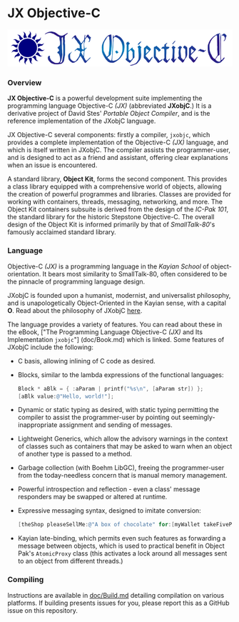 # JX Objective-C #

![JX Objective-C Logo](doc/res/nlogotyp.png)

### Overview ###

**JX Objective-C** is a powerful development suite implementing the programming
language Objective-C *(JX)* (abbreviated **JXobjC**.) It is a derivative
project of David Stes' *Portable Object Compiler*, and is the reference
implementation of the JXobjC language.

JX Objective-C several components: firstly a compiler, `jxobjc`, which provides
a complete implementation of the Objective-C *(JX)* language, and which is
itself written in JXobjC. The compiler assists the programmer-user, and is
designed to act as a friend and assistant, offering clear explanations when an
issue is encountered.

A standard library, **Object Kit**, forms the second component. This provides
a class library equipped with a comprehensive world of objects, allowing the
creation of powerful programmes and libraries. Classes are provided for working
with containers, threads, messaging, networking, and more.
The Object Kit containers subsuite is derived from the design of the
*IC-Pak 101*, the standard library for the historic Stepstone Objective-C. The
overall design of the Object Kit is informed primarily by that of
*SmallTalk-80*'s famously acclaimed standard library.

### Language ###

Objective-C *(JX)* is a programming language in the *Kayian School* of
object-orientation. It bears most similarity to SmallTalk-80, often considered
to be the pinnacle of programming language design.

JXobjC is founded upon a humanist, modernist, and universalist philosophy, and
is unapologetically Object-Oriented in the Kayian sense, with a capital **O**.
Read about the philosophy of JXobjC [here](doc/Philsphy.md).

The language provides a variety of features. You can read about these in the
eBook,
["The Programming Language Objective-C *(JX)* and Its Implementation `jxobjc`"]
(doc/Book.md) which is linked. Some features of JXobjC include the following:
- C basis, allowing inlining of C code as desired.
- Blocks, similar to the lambda expressions of the functional languages:

  ```objective-c
  Block * aBlk = { :aParam | printf("%s\n", [aParam str]) };
  [aBlk value:@"Hello, world!"];
  ```

- Dynamic or static typing as desired, with static typing permitting the
  compiler to assist the programmer-user by pointing out seemingly-inappropriate
  assignment and sending of messages.
- Lightweight Generics, which allow the advisory warnings in the context of
  classes such as containers that may be asked to warn when an object of another
  type is passed to a method.
- Garbage collection (with Boehm LibGC), freeing the programmer-user from the
  today-needless concern that is manual memory management.
- Powerful introspection and reflection - even a class' message responders may
  be swapped or altered at runtime.
- Expressive messaging syntax, designed to imitate conversion:

  ```objective-c
  [theShop pleaseSellMe:@"A box of chocolate" for:[myWallet takeFivePounds]];
  ```

- Kayian late-binding, which permits even such features as forwarding a message
  between objects, which is used to practical benefit in Object Pak's
  `AtomicProxy` class (this activates a lock around all messages sent to an
  object from different threads.)

### Compiling ###

Instructions are available in [doc/Build.md](doc/Build.md) detailing compilation
on various platforms. If building presents issues for you, please report this as
a GitHub issue on this repository.

